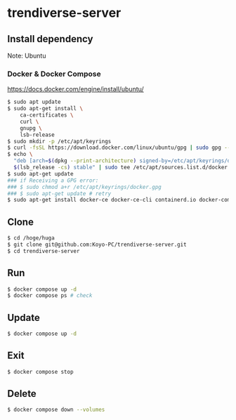 # trendiverse-server

## Install dependency

Note: Ubuntu

### Docker & Docker Compose

<https://docs.docker.com/engine/install/ubuntu/>

```bash
$ sudo apt update
$ sudo apt-get install \
    ca-certificates \
    curl \
    gnupg \
    lsb-release
$ sudo mkdir -p /etc/apt/keyrings
$ curl -fsSL https://download.docker.com/linux/ubuntu/gpg | sudo gpg --dearmor -o /etc/apt/keyrings/docker.gpg
$ echo \
  "deb [arch=$(dpkg --print-architecture) signed-by=/etc/apt/keyrings/docker.gpg] https://download.docker.com/linux/ubuntu \
  $(lsb_release -cs) stable" | sudo tee /etc/apt/sources.list.d/docker.list > /dev/null
$ sudo apt-get update
### if Receiving a GPG error:
### $ sudo chmod a+r /etc/apt/keyrings/docker.gpg
### $ sudo apt-get update # retry
$ sudo apt-get install docker-ce docker-ce-cli containerd.io docker-compose-plugin
```

## Clone

```bash
$ cd /hoge/huga
$ git clone git@github.com:Koyo-PC/trendiverse-server.git
$ cd trendiverse-server
```

## Run

```bash
$ docker compose up -d
$ docker compose ps # check
```

## Update

```bash
$ docker compose up -d
```

## Exit

```bash
$ docker compose stop
```

## Delete

```bash
$ docker compose down --volumes
```
